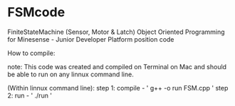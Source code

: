 FSMcode
=======

FiniteStateMachine (Sensor, Motor &amp; Latch) Object Oriented Programming for Minesense - Junior Developer Platform position code


How to compile:

note: This code was created and compiled on Terminal on Mac and should be able to run on any linnux command line.

(Within linnux command line):
step 1:   compile   -   ' g++ -o run FSM.cpp '
step 2:   run       -   ' ./run '

